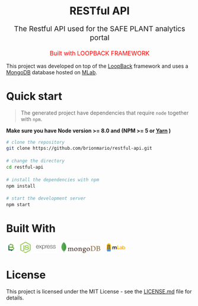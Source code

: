<p align="center">
    <h1 align="center">RESTful API</h1>
    <p align="center" style="font-size: 1.2rem;">The Restful API used for the SAFE PLANT analytics portal</p>
    <p align="center" style="font-size: 1rem; color: red">Built with LOOPBACK FRAMEWORK</p>
</p>

This project was developed on top of the [LoopBack](http://loopback.io) framework and uses a [MongoDB](https://www.mongodb.com/") database hosted on [MLab](https://mlab.com/).

# Quick start

> The generated project have dependencies that require `node` together with `npm`.

**Make sure you have Node version >= 8.0 and (NPM >= 5 or [Yarn](https://yarnpkg.com) )**

```bash
# clone the repository
git clone https://github.com/brionmario/restful-api.git

# change the directory
cd restful-api

# install the dependencies with npm
npm install

# start the development server
npm start

```

# Built With

<a href="https://loopback.io/"><img src="./docs/readme-resources/loopback.svg" alt="Loopback" height="30" /></a>&nbsp;&nbsp;
<a href="https://nodejs.org/en/"><img src="./docs/readme-resources/node-1.svg" alt="NodeJS" height="30" /></a>&nbsp;&nbsp;
<a href="https://expressjs.com/"><img src="./docs/readme-resources/expressjs.svg" alt="ExpressJS" height="30" /></a>&nbsp;&nbsp;
<a href="https://www.mongodb.com/"><img src="./docs/readme-resources/mongodb.svg" alt="MongoDB" height="30" /></a>&nbsp;&nbsp;
<a href="https://mlab.com/"><img src="./docs/readme-resources/mlab.svg" alt="MLab" height="30" /></a>&nbsp;&nbsp;

# License

This project is licensed under the MIT License - see the [LICENSE.md](LICENSE.md) file for details.
